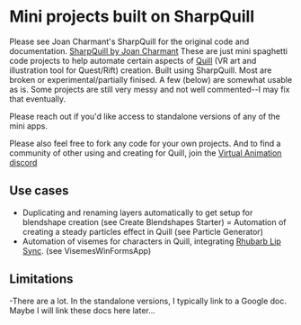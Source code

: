 
# Mini projects built on SharpQuill

Please see Joan Charmant's SharpQuill for the original code and documentation. [SharpQuill by Joan Charmant](https://github.com/JoanCharmant/SharpQuill)
These are just mini spaghetti code projects to help automate certain aspects of [Quill](https://quill.art/) (VR art and illustration tool for Quest/Rift) creation. Built using SharpQuill. Most are broken or experimental/partially finised. A few (below) are somewhat usable as is. Some projects are still very messy and not well commented--I may fix that eventually.

Please reach out if you'd like access to standalone versions of any of the mini apps. 

Please also feel free to fork any code for your own projects. And to find a community of other using and creating for Quill, join the [Virtual Animation discord](https://discord.gg/virtual-animation-696504903060947116)

## Use cases
- Duplicating and renaming layers automatically to get setup for blendshape creation (see Create Blendshapes Starter)
= Automation of creating a steady particles effect in Quill (see Particle Generator)
- Automation of visemes for characters in Quill, integrating [Rhubarb Lip Sync](https://github.com/DanielSWolf/rhubarb-lip-sync). (see VisemesWinFormsApp)

## Limitations
-There are a lot. In the standalone versions, I typically link to a Google doc. Maybe I will link these docs here later...



